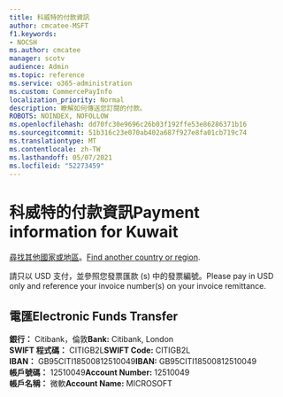 ```yaml
---
title: 科威特的付款資訊
author: cmcatee-MSFT
f1.keywords:
- NOCSH
ms.author: cmcatee
manager: scotv
audience: Admin
ms.topic: reference
ms.service: o365-administration
ms.custom: CommercePayInfo
localization_priority: Normal
description: 瞭解如何傳送您訂閱的付款。
ROBOTS: NOINDEX, NOFOLLOW
ms.openlocfilehash: dd70fc30e9696c26b03f192ffe53e86286371b16
ms.sourcegitcommit: 51b316c23e070ab402a687f927e8fa01cb719c74
ms.translationtype: MT
ms.contentlocale: zh-TW
ms.lasthandoff: 05/07/2021
ms.locfileid: "52273459"
---
```

# <a name="payment-information-for-kuwait"></a><span data-ttu-id="b6489-103">科威特的付款資訊</span><span class="sxs-lookup"><span data-stu-id="b6489-103">Payment information for Kuwait</span></span>

<span data-ttu-id="b6489-104">[尋找其他國家或地區](../billing-and-payments/pay-for-your-subscription.md)。</span><span class="sxs-lookup"><span data-stu-id="b6489-104">[Find another country or region](../billing-and-payments/pay-for-your-subscription.md).</span></span>

<span data-ttu-id="b6489-105">請只以 USD 支付，並參照您發票匯款 (s) 中的發票編號。</span><span class="sxs-lookup"><span data-stu-id="b6489-105">Please pay in USD only and reference your invoice number(s) on your invoice remittance.</span></span>

## <a name="electronic-funds-transfer"></a><span data-ttu-id="b6489-106">電匯</span><span class="sxs-lookup"><span data-stu-id="b6489-106">Electronic Funds Transfer</span></span>

<span data-ttu-id="b6489-107">**銀行：** Citibank，倫敦</span><span class="sxs-lookup"><span data-stu-id="b6489-107">**Bank:** Citibank, London</span></span>  
<span data-ttu-id="b6489-108">**SWIFT 程式碼：** CITIGB2L</span><span class="sxs-lookup"><span data-stu-id="b6489-108">**SWIFT Code:** CITIGB2L</span></span>  
<span data-ttu-id="b6489-109">**IBAN：** GB95CITI18500812510049</span><span class="sxs-lookup"><span data-stu-id="b6489-109">**IBAN:** GB95CITI18500812510049</span></span>  
<span data-ttu-id="b6489-110">**帳戶號碼：** 12510049</span><span class="sxs-lookup"><span data-stu-id="b6489-110">**Account Number:** 12510049</span></span>  
<span data-ttu-id="b6489-111">**帳戶名稱：** 微軟</span><span class="sxs-lookup"><span data-stu-id="b6489-111">**Account Name:** MICROSOFT</span></span>  